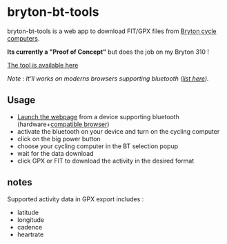 # bryton-bt-tools
bryton-bt-tools is a web app to download FIT/GPX files from [Bryton cycle computers](https://www.brytonsport.com/).

**Its currently a "Proof of Concept"** but does the job on my Bryton 310 !

[The tool is available here](https://spasutto.github.io/bryton-bt-tools/bryton.html)

*Note : It'll works on moderns browsers supporting bluetooth ([list here](https://developer.mozilla.org/en-US/docs/Web/API/Web_Bluetooth_API#browser_compatibility)).*

## Usage
 - [Launch the webpage](https://spasutto.github.io/bryton-bt-tools/bryton.html) from a device supporting bluetooth (hardware+[compatible browser](https://developer.mozilla.org/en-US/docs/Web/API/Web_Bluetooth_API#browser_compatibility))
 - activate the bluetooth on your device and turn on the cycling computer
 - click on the big power button
 - choose your cycling computer in the BT selection popup
 - wait for the data download
 - click GPX or FIT to download the activity in the desired format

## notes
Supported activity data in GPX export includes :
 - latitude
 - longitude
 - cadence
 - heartrate
